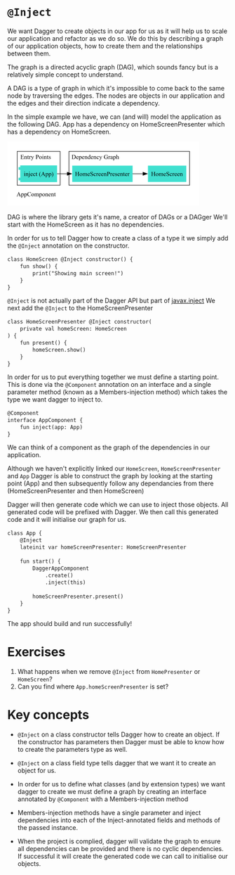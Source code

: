 # `@Inject` 

We want Dagger to create objects in our app for us as it will help us to scale our application and refactor as we do so. We do this by describing a graph of our application objects, how to create them and the relationships between them. 

The graph is a directed acyclic graph (DAG), which sounds fancy but is a relatively simple concept to understand. 

A DAG is a type of graph in which it's impossible to come back to the same node by traversing the edges. 
The nodes are objects in our application and the edges and their direction indicate a dependency. 

In the simple example we have, we can (and will) model the application as the following DAG. 
App has a dependency on HomeScreenPresenter which has a dependency on HomeScreen. 

![](../../../../../../diagrams/inject.png)

DAG is where the library gets it's name, a creator of DAGs or a DAGger 
We'll start with the HomeScreen as it has no dependencies. 

In order for us to tell Dagger how to create a class of a type it we simply add the `@Inject` annotation on the constructor. 

```
class HomeScreen @Inject constructor() {
    fun show() {
        print("Showing main screen!")
    }
}
```

`@Inject` is not actually part of the Dagger API but part of [javax.inject](https://docs.oracle.com/javaee/6/api/javax/inject/package-summary.htmll) 
We next add the `@Inject` to the HomeScreenPresenter

```
class HomeScreenPresenter @Inject constructor(
    private val homeScreen: HomeScreen
) {
    fun present() {
        homeScreen.show()
    }
}
```


In order for us to put everything together we must define a starting point. 
This is done via the `@Component` annotation on an interface and a single parameter method (known as a Members-injection method) which takes the type we want dagger to inject to.  

```
@Component
interface AppComponent {
    fun inject(app: App)
}
```


We can think of a component as the graph of the dependencies in our application. 

Although we haven't explicitly linked our `HomeScreen`, `HomeScreenPresenter` and `App` Dagger is able to construct the graph by looking at the starting point (App) and then subsequently follow any dependancies from there (HomeScreenPresenter and then HomeScreen) 

Dagger will then generate code which we can use to inject those objects. All generated code will be prefixed with Dagger. We then call this generated code  and it will initialise our graph for us. 


```
class App {
    @Inject
    lateinit var homeScreenPresenter: HomeScreenPresenter

    fun start() {
        DaggerAppComponent
            .create()
            .inject(this)

        homeScreenPresenter.present()
    }
}
```
The app should build and run successfully! 

# Exercises 

1. What happens when we remove `@Inject` from `HomePresenter` or `HomeScreen`? 
2. Can you find where `App.homeScreenPresenter` is set? 

# Key concepts 

* `@Inject` on a class constructor tells Dagger how to create an object. If the constructor has parameters then Dagger must be able to know how to  create the parameters type as well. 

* `@Inject` on a class field type tells dagger that we want it to create an object for us. 

* In order for us to define what classes (and by extension types) we want dagger to create we must define a graph by creating an interface annotated by `@Component` with a Members-injection method 

* Members-injection methods have a single parameter and inject dependencies into each of the Inject-annotated fields and methods of the passed  instance.  

* When the project is complied, dagger will validate the graph to ensure all dependencies can be provided and there is no cyclic dependencies. If  successful it will create the generated code we can call to initialise our objects. 
